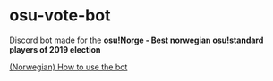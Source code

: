 # osu-vote-bot

Discord bot made for the **osu!Norge - Best norwegian osu!standard players of 2019 election**

[(Norwegian) How to use the bot](https://github.com/LBlend/osu-vote-bot/wiki/Slik-stemmer-du)
